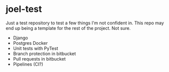 # joel-test

Just  a test repository to test a few things I&#39;m not confident in.  This repo may end up being a template for the rest of the project. Not sure.

* Django
* Postgres Docker
* Unit tests with PyTest
* Branch protection in bitbucket
* Pull requests in bitbucket
* Pipelines (CI?)